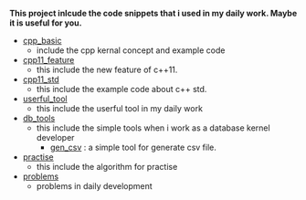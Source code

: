**This project inlcude the code snippets that i used in my daily work. Maybe it is useful for you.**
- [cpp_basic](./cpp_basic)
  - include the cpp kernal concept and example code
- [cpp11_feature](./cpp11_feature)
  - this include the new feature of c++11. 
- [cpp11_std](./cpp11_std)
  - this include the example code about c++ std.
- [userful_tool](./userful_tool)
  - this include the userful tool in my daily work
- [db_tools](./db_tools)
  - this include the simple tools when i work as a database kernel developer
    - [gen_csv](./db_tools/gen_csv) : a simple tool for generate csv file.
- [practise](./practise)
  - this include the algorithm for practise
- [problems](./problems/)
  - problems in daily development
